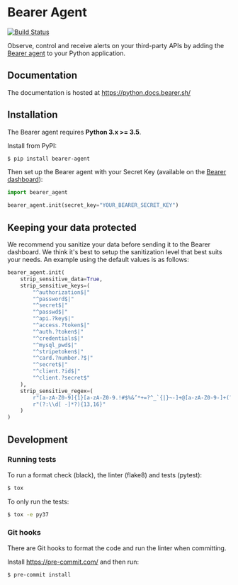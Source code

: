 # Bearer Agent

[![Build Status](https://build.bearer.tech/api/badges/Bearer/python-agent/status.svg)](https://build.bearer.tech/Bearer/python-agent)

Observe, control and receive alerts on your third-party APIs by adding the
[Bearer agent](https://www.bearer.sh) to your Python application.

## Documentation

The documentation is hosted at https://python.docs.bearer.sh/

## Installation

The Bearer agent requires **Python 3.x >= 3.5**.

Install from PyPI:

```sh
$ pip install bearer-agent
```

Then set up the Bearer agent with your Secret Key (available on the
[Bearer dashboard](https://app.bearer.sh/keys)):

```python
import bearer_agent

bearer_agent.init(secret_key="YOUR_BEARER_SECRET_KEY")
```

## Keeping your data protected

We recommend you sanitize your data before sending it to the Bearer dashboard.
We think it's best to  setup the sanitization level that best suits your needs.
An example using the default values is as follows:

```python
bearer_agent.init(
    strip_sensitive_data=True,
    strip_sensitive_keys=(
        "^authorization$|"
        "^password$|"
        "^secret$|"
        "^passwd$|"
        "^api.?key$|"
        "^access.?token$|"
        "^auth.?token$|"
        "^credentials$|"
        "^mysql_pwd$|"
        "^stripetoken$|"
        "^card.?number.?$|"
        "^secret$|"
        "^client.?id$|"
        "^client.?secret$"
    ),
    strip_sensitive_regex=(
        r"[a-zA-Z0-9]{1}[a-zA-Z0-9.!#$%&’*+=?^_`{|}~-]+@[a-zA-Z0-9-]+(?:\\.[a-zA-Z0-9-]+)*|"
        r"(?:\\d[ -]*?){13,16}"
    )
)
```

## Development

### Running tests

To run a format check (black), the linter (flake8) and tests (pytest):

```sh
$ tox
```

To only run the tests:

```sh
$ tox -e py37
```

### Git hooks

There are Git hooks to format the code and run the linter when committing.

Install https://pre-commit.com/ and then run:

```sh
$ pre-commit install
```
